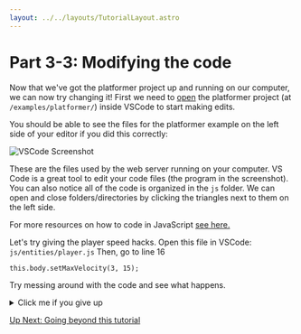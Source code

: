 ```yaml
---
layout: ../../layouts/TutorialLayout.astro
---
```


# Part 3-3: Modifying the code

Now that we've got the platformer project up and running on our computer, we can now try changing it! First we need to [open](https://code.visualstudio.com/docs/editor/workspaces) the platformer project (at `/examples/platformer/`) inside VSCode to start making edits.

You should be able to see the files for the platformer example on the left side of your editor if you did this correctly:

<img alt="VSCode Screenshot" class="large" src="/img/tutorial/VSCode-platformer-files.webp"/>

These are the files used by the web server running on your computer. VS Code is a great tool to edit your code files (the program in the screenshot). You can also notice all of the code is organized in the `js` folder. We can open and close folders/directories by clicking the triangles next to them on the left side.

For more resources on how to code in JavaScript [see here.](https://webslc.com/musings/learn-js/)

Let's try giving the player speed hacks. Open this file in VSCode:
`js/entities/player.js`
Then, go to line 16

```
this.body.setMaxVelocity(3, 15);
```

Try messing around with the code and see what happens.

<details>
  <summary>Click me if you give up</summary>
  Tadaa! By changing those values you now can make the character slow like a turtle or super fast like a cheater. The first value is the X speed, and the second value is the Y speed.
    <!-- TODO: PUT A GIF OF THE VALUES BEING EDITED THEN A PLAYER WITH SPEED HACKS -->
</details>

<a href="/tutorial/part-4-going-beyond" class="next">Up Next: Going beyond this tutorial</a>
